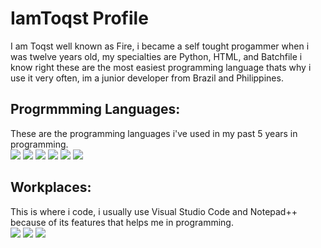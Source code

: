 # IamToqst Profile

I am Toqst well known as Fire, i became a self tought progammer when i was twelve years old, my specialties are Python, HTML, and Batchfile i know right these are the most easiest programming language thats why i use it very often, im a junior developer from Brazil and Philippines.

## Progrmmming Languages:

<div> 
These are the programming languages i've used in my past 5 years in programming.
<div/>
<div> 
<img src="https://img.shields.io/badge/javascript-%23323330.svg?style=for-the-badge&logo=javascript&logoColor=%23F7DF1E">
<img src="https://img.shields.io/badge/Python-14354C?style=for-the-badge&logo=python&logoColor=wh">
<img src="https://img.shields.io/badge/PHP-777BB4?style=for-the-badge&logo=php&logoColor=white">
<img src="https://img.shields.io/badge/Batchfile-4EAA25?style=for-the-badge&logo=windows&logoColor=white">
<img src="https://img.shields.io/badge/HTML5-E34F26?style=for-the-badge&logo=html5&logoColor=white">
<img src="https://img.shields.io/badge/Python3-3776AB?style=for-the-badge&logo=python&logoColor=white">
<div/>

## Workplaces:
<div>
  This is where i code, i usually use Visual Studio Code and Notepad++ because of its features that helps me in programming.
<div/>
<div>
<img src="https://img.shields.io/badge/Notepad++-90E59A.svg?style=for-the-badge&logo=notepad%2B%2B&logoColor=white">
<img src="https://img.shields.io/badge/Visual%20Studio%20Code-0078d7.svg?style=for-the-badge&logo=visual-studio-code&logoColor=white">
<img src="https://img.shields.io/badge/GIT-E44C30?style=for-the-badge&logo=git&logoColor=white">
<div/>
